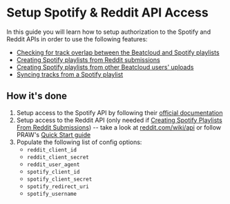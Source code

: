 # Setup Spotify & Reddit API Access

In this guide you will learn how to setup authorization to the Spotify and Reddit APIs in order to use the following features:

* [Checking for track overlap between the Beatcloud and Spotify playlists](check_beatcloud.md)
* [Creating Spotify playlists from Reddit submissions](spotify_playlist_from_reddit.md)
* [Creating Spotify playlists from other Beatcloud users' uploads](spotify_playlist_from_upload.md)
* [Syncing tracks from a Spotify playlist](sync_spotify.md)

## How it's done

1. Setup access to the Spotify API by following their [official documentation](https://developer.spotify.com/documentation/web-api)
1. Setup access to the Reddit API (only needed if [Creating Spotify Playlists From Reddit Submissions](spotify_playlist_from_reddit.md)) -- take a look at [reddit.com/wiki/api](https://www.reddit.com/wiki/api) or follow PRAW's [Quick Start guide](https://praw.readthedocs.io/en/stable/getting_started/authentication.html#oauth)
1. Populate the following list of config options:
    - `reddit_client_id`
    - `reddit_client_secret`
    - `reddit_user_agent`
    - `spotify_client_id`
    - `spotify_client_secret`
    - `spotify_redirect_uri`
    - `spotify_username`
